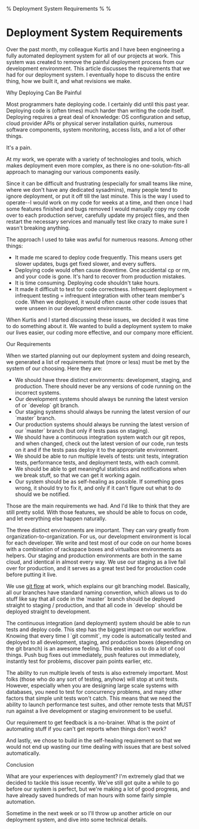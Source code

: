 % Deployment System Requirements
%
%

Deployment System Requirements
==============================

Over the past month, my colleague Kurtis and I have been engineering a
fully automated deployment system for all of our projects at work. This
system was created to remove the painful deployment process from our
development environment. This article discusses the requirements that we
had for our deployment system. I eventually hope to discuss the entire
thing, how we built it, and what revisions we make.

Why Deploying Can Be Painful

Most programmers hate deploying code. I certainly did until this past
year. Deploying code is (often times) much harder than writing the code
itself. Deploying requires a great deal of knowledge: OS configuration
and setup, cloud provider APIs or physical server installation quirks,
numerous software components, system monitoring, access lists, and a lot
of other things.

It's a pain.

At my work, we operate with a variety of technologies and tools, which
makes deployment even more complex, as there is no one-solution-fits-all
approach to managing our various components easily.

Since it can be difficult and frustrating (especially for small teams
like mine, where we don't have any dedicated sysadmins), many people
tend to ignore deployment, or put it off till the last minute. This is
the way I used to operate--I would work on my code for weeks at a time,
and then once I had some features finished and bugs removed I would
manually copy my code over to each production server, carefully update
my project files, and then restart the necessary services and manually
test like crazy to make sure I wasn't breaking anything.

The approach I used to take was awful for numerous reasons. Among other
things:

-   It made me scared to deploy code frequently. This means users get
    slower updates, bugs get fixed slower, and every suffers.
-   Deploying code would often cause downtime. One accidental cp or rm,
    and your code is gone. It's hard to recover from production
    mistakes.
-   It is time consuming. Deploying code shouldn't take hours.
-   It made it difficult to test for code correctness. Infrequent
    deployment = infrequent testing = infrequent integration with other
    team member's code. When we deployed, it would often cause other
    code issues that were unseen in our development environments.

When Kurtis and I started discussing these issues, we decided it was
time to do something about it. We wanted to build a deployment system to
make our lives easier, our coding more effective, and our company more
efficient.

Our Requirements

When we started planning out our deployment system and doing research,
we generated a list of requirements that (more or less) must be met by
the system of our choosing. Here they are:

-   We should have three distinct environments: development, staging,
    and production. There should never be any versions of code running
    on the incorrect systems.
-   Our development systems should always be running the latest version
    of or \`develop\` git branch.
-   Our staging systems should always be running the latest version of
    our \`master\` branch.
-   Our production systems should always be running the latest version
    of our \`master\` branch (but only if tests pass on staging).
-   We should have a continuous integration system watch our git repos,
    and when changed, check out the latest version of our code, run
    tests on it and if the tests pass deploy it to the appropriate
    environment.
-   We should be able to run multiple levels of tests: unit tests,
    integration tests, performance tests, and deployment tests, with
    each commit.
-   We should be able to get meaningful statistics and notifications
    when we break stuff, so that we can get it working again.
-   Our system should be as self-healing as possible. If something goes
    wrong, it should try to fix it, and only if it can't figure out what
    to do should we be notified.

Those are the main requirements we had. And I'd like to think that they
are still pretty solid. With those features, we should be able to focus
on code, and let everything else happen naturally.

The three distinct environments are important. They can vary greatly
from organization-to-organization. For us, our development environment
is local for each developer. We write and test most of our code on our
home boxes with a combination of rackspace boxes and virtualbox
environments as helpers. Our staging and production environments are
both in the same cloud, and identical in almost every way. We use our
staging as a live fail over for production, and it serves as a great
test bed for production code before putting it live.

We use [git
flow](http://jeffkreeftmeijer.com/2010/why-arent-you-using-git-flow/ "git flow")
at work, which explains our git branching model. Basically, all our
branches have standard naming convention, which allows us to do stuff
like say that all code in the \`master\` branch should be deployed
straight to staging / production, and that all code in \`develop\`
should be deployed straight to development.

The continuous integration (and deployment) system should be able to run
tests and deploy code. This step has the biggest impact on our workflow.
Knowing that every time I \`git commit\`, my code is automatically
tested and deployed to all development, staging, and production boxes
(depending on the git branch) is an awesome feeling. This enables us to
do a lot of cool things. Push bug fixes out immediately, push features
out immediately, instantly test for problems, discover pain points
earlier, etc.

The ability to run multiple levels of tests is also extremely important.
Most folks (those who do any sort of testing, anyhow) will stop at unit
tests. However, especially when you are designing large scale systems
with databases, you need to test for concurrency problems, and many
other factors that simple unit tests won't catch. This means that we
need the ability to launch performance test suites, and other remote
tests that MUST run against a live development or staging environment to
be useful.

Our requirement to get feedback is a no-brainer. What is the point of
automating stuff if you can't get reports when things don't work?

And lastly, we chose to build in the self-healing requirement so that we
would not end up wasting our time dealing with issues that are best
solved automatically.

Conclusion

What are your experiences with deployment? I'm extremely glad that we
decided to tackle this issue recently. We've still got quite a while to
go before our system is perfect, but we're making a lot of good
progress, and have already saved hundreds of man hours with some fairly
simple automation.

Sometime in the next week or so I'll throw up another article on our
deployment system, and dive into some technical details.
